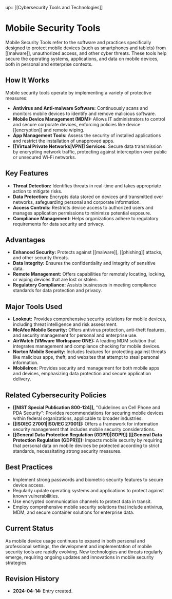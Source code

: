 up:: [[Cybersecurity Tools and Technologies]]
# Mobile Security Tools

Mobile Security Tools refer to the software and practices specifically designed to protect mobile devices (such as smartphones and tablets) from [[malware]], unauthorized access, and other cyber threats. These tools help secure the operating systems, applications, and data on mobile devices, both in personal and enterprise contexts.

## How It Works

Mobile security tools operate by implementing a variety of protective measures:

- **Antivirus and Anti-malware Software:** Continuously scans and monitors mobile devices to identify and remove malicious software.
- **Mobile Device Management (MDM):** Allows IT administrators to control and secure corporate devices, enforcing policies like device [[encryption]] and remote wiping.
- **App Management Tools:** Assess the security of installed applications and restrict the installation of unapproved apps.
- **[[Virtual Private Networks|VPN]] Services:** Secure data transmission by encrypting network traffic, protecting against interception over public or unsecured Wi-Fi networks.

## Key Features

- **Threat Detection:** Identifies threats in real-time and takes appropriate action to mitigate risks.
- **Data Protection:** Encrypts data stored on devices and transmitted over networks, safeguarding personal and corporate information.
- **Access Controls:** Restricts device access to authorized users and manages application permissions to minimize potential exposure.
- **Compliance Management:** Helps organizations adhere to regulatory requirements for data security and privacy.

## Advantages

- **Enhanced Security:** Protects against [[malware]], [[phishing]] attacks, and other security threats.
- **Data Integrity:** Ensures the confidentiality and integrity of sensitive data.
- **Remote Management:** Offers capabilities for remotely locating, locking, or wiping devices that are lost or stolen.
- **Regulatory Compliance:** Assists businesses in meeting compliance standards for data protection and privacy.

## Major Tools Used

- **Lookout:** Provides comprehensive security solutions for mobile devices, including threat intelligence and risk assessment.
- **McAfee Mobile Security:** Offers antivirus protection, anti-theft features, and security management for personal and enterprise use.
- **AirWatch (VMware Workspace ONE):** A leading MDM solution that integrates management and compliance checking for mobile devices.
- **Norton Mobile Security:** Includes features for protecting against threats like malicious apps, theft, and websites that attempt to steal personal information.
- **MobileIron:** Provides security and management for both mobile apps and devices, emphasizing data protection and secure application delivery.

## Related Cybersecurity Policies

- **[[NIST Special Publication 800-124]],** "Guidelines on Cell Phone and PDA Security": Provides recommendations for securing mobile devices within federal organizations, applicable to broader industries.
- **[[ISOIEC 27001|ISO/IEC 27001]]:** Offers a framework for information security management that includes mobile security considerations.
- **[[General Data Protection Regulation (GDPR)|GDPR]] ([[General Data Protection Regulation (GDPR)]]):** Impacts mobile security by requiring that personal data on mobile devices be protected according to strict standards, necessitating strong security measures.

## Best Practices

- Implement strong passwords and biometric security features to secure device access.
- Regularly update operating systems and applications to protect against known vulnerabilities.
- Use encrypted communication channels to protect data in transit.
- Employ comprehensive mobile security solutions that include antivirus, MDM, and secure container solutions for enterprise data.

## Current Status

As mobile device usage continues to expand in both personal and professional settings, the development and implementation of mobile security tools are rapidly evolving. New technologies and threats regularly emerge, requiring ongoing updates and innovations in mobile security strategies.

## Revision History

- **2024-04-14:** Entry created.